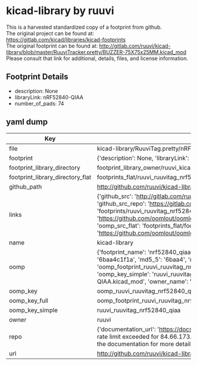 # kicad-library by ruuvi  
This is a harvested standardized copy of a footprint from github.  
The original project can be found at:  
https://gitlab.com/kicad/libraries/kicad-footprints  
The original footprint can be found at:
http://gitlab.com/ruuvi/kicad-library/blob/master/RuuviTracker.pretty/BUZZER-75X75x25MM.kicad_mod
Please consult that link for additional, details, files, and license information.  
## Footprint Details
* description: None  
* libraryLink: nRF52840-QIAA  
* number_of_pads: 74  
## yaml dump  
| Key | Value |  
| --- | --- |  
| file | kicad-library/RuuviTag.pretty/nRF52840-QIAA.kicad_mod |  
| footprint | {'description': None, 'libraryLink': 'nRF52840-QIAA', 'number_of_pads': 74} |  
| footprint_library_directory | footprint_library_owner/ruuvi_kicad-library |  
| footprint_library_directory_flat | footprints_flat/ruuvi_ruuvitag_nrf52840_qiaa/working |  
| github_path | http://github.com/ruuvi/kicad-library/blob/master/RuuviTag.pretty/nRF52840-QIAA.kicad_mod |  
| links | {'github_src': 'http://gitlab.com/ruuvi/kicad-library/blob/master/RuuviTracker.pretty/BUZZER-75X75x25MM.kicad_mod', 'github_src_repo': 'https://gitlab.com/kicad/libraries/kicad-footprints', 'oomp_bot': 'footprints/ruuvi_ruuvitag_nrf52840_qiaa/working', 'oomp_bot_github': 'https://github.com/oomlout/oomlout_oomp_footprint_bot/tree/main/footprints/ruuvi_ruuvitag_nrf52840_qiaa/working', 'oomp_src_flat': 'footprints_flat/footprints_flat/ruuvi_ruuvitag_nrf52840_qiaa/working', 'oomp_src_flat_github': 'https://github.com/oomlout/oomlout_oomp_footprint_src/tree/main/footprints_flat/ruuvi_ruuvitag_nrf52840_qiaa/working'} |  
| name | kicad-library |  
| oomp | {'footprint_name': 'nrf52840_qiaa', 'library_name': 'ruuvitag', 'md5': '6baa4c1f1a9ec5258b2395c570a919ea', 'md5_10': '6baa4c1f1a', 'md5_5': '6baa4', 'md5_6': '6baa4c', 'oomp_key': 'oomp_ruuvi_ruuvitag_nrf52840_qiaa', 'oomp_key_extra': 'oomp_footprint_ruuvi_ruuvitag_nrf52840_qiaa', 'oomp_key_full': 'oomp_footprint_ruuvi_ruuvitag_nrf52840_qiaa_6baa4c', 'oomp_key_simple': 'ruuvi_ruuvitag_nrf52840_qiaa', 'original_filename': 'kicad-library/RuuviTag.pretty/nRF52840-QIAA.kicad_mod', 'owner_name': 'ruuvi'} |  
| oomp_key | oomp_ruuvi_ruuvitag_nrf52840_qiaa |  
| oomp_key_full | oomp_footprint_ruuvi_ruuvitag_nrf52840_qiaa |  
| oomp_key_simple | ruuvi_ruuvitag_nrf52840_qiaa |  
| owner | ruuvi |  
| repo | {'documentation_url': 'https://docs.github.com/rest/overview/resources-in-the-rest-api#rate-limiting', 'message': "API rate limit exceeded for 84.66.173.59. (But here's the good news: Authenticated requests get a higher rate limit. Check out the documentation for more details.)"} |  
| url | http://github.com/ruuvi/kicad-library |  


